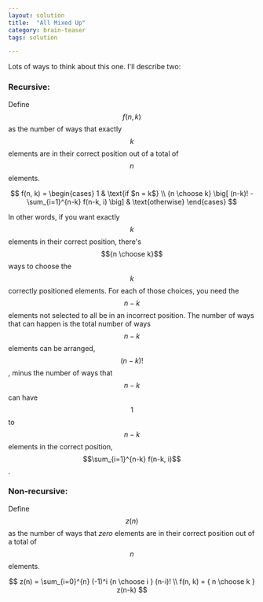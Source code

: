 ```yaml
---
layout: solution
title:  "All Mixed Up"
category: brain-teaser
tags: solution

---
```


Lots of ways to think about this one.  I'll describe two:

### Recursive: ###

Define $$f(n, k)$$ as the number of ways that exactly $$k$$ elements are in their correct position out of a total of $$n$$ elements.

$$
f(n, k) =
  \begin{cases}
    1 & \text{if $n = k$} \\
    {n \choose k} \big[ (n-k)! - \sum_{i=1}^{n-k} f(n-k, i) \big] & \text{otherwise}
  \end{cases}
$$

In other words, if you want exactly $$k$$ elements in their correct position, there's $${n \choose k}$$ ways to choose the $$k$$ correctly positioned elements.  For each of those choices, you need the $$n-k$$ elements not selected to all be in an incorrect position.  The number of ways that can happen is the total number of ways $$n-k$$ elements can be arranged, $$(n-k)!$$, minus the number of ways that $$n-k$$ can have $$1$$ to $$n-k$$ elements in the correct position, $$\sum_{i=1}^{n-k} f(n-k, i)$$.

### Non-recursive: ###

Define $$z(n)$$ as the number of ways that *zero* elements are in their correct position out of a total of $$n$$ elements.

$$
z(n) = \sum_{i=0}^{n} (-1)^i {n \choose i } (n-i)! \\
f(n, k) = { n \choose k } z(n-k)
$$
